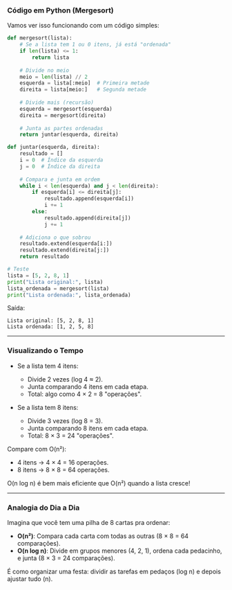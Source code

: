 ### Código em Python (Mergesort)
Vamos ver isso funcionando com um código simples:
```python
def mergesort(lista):
    # Se a lista tem 1 ou 0 itens, já está "ordenada"
    if len(lista) <= 1:
        return lista
    
    # Divide no meio
    meio = len(lista) // 2
    esquerda = lista[:meio]  # Primeira metade
    direita = lista[meio:]   # Segunda metade
    
    # Divide mais (recursão)
    esquerda = mergesort(esquerda)
    direita = mergesort(direita)
    
    # Junta as partes ordenadas
    return juntar(esquerda, direita)

def juntar(esquerda, direita):
    resultado = []
    i = 0  # Índice da esquerda
    j = 0  # Índice da direita
    
    # Compara e junta em ordem
    while i < len(esquerda) and j < len(direita):
        if esquerda[i] <= direita[j]:
            resultado.append(esquerda[i])
            i += 1
        else:
            resultado.append(direita[j])
            j += 1
    
    # Adiciona o que sobrou
    resultado.extend(esquerda[i:])
    resultado.extend(direita[j:])
    return resultado

# Teste
lista = [5, 2, 8, 1]
print("Lista original:", lista)
lista_ordenada = mergesort(lista)
print("Lista ordenada:", lista_ordenada)
```

Saída:
```
Lista original: [5, 2, 8, 1]
Lista ordenada: [1, 2, 5, 8]
```

---

### Visualizando o Tempo
- Se a lista tem 4 itens:
  - Divide 2 vezes (log 4 ≈ 2).
  - Junta comparando 4 itens em cada etapa.
  - Total: algo como 4 × 2 = 8 "operações".

- Se a lista tem 8 itens:
  - Divide 3 vezes (log 8 = 3).
  - Junta comparando 8 itens em cada etapa.
  - Total: 8 × 3 = 24 "operações".

Compare com O(n²):
- 4 itens → 4 × 4 = 16 operações.
- 8 itens → 8 × 8 = 64 operações.

O(n log n) é bem mais eficiente que O(n²) quando a lista cresce!

---

### Analogia do Dia a Dia
Imagina que você tem uma pilha de 8 cartas pra ordenar:
- **O(n²)**: Compara cada carta com todas as outras (8 × 8 = 64 comparações).
- **O(n log n)**: Divide em grupos menores (4, 2, 1), ordena cada pedacinho, e junta (8 × 3 = 24 comparações).

É como organizar uma festa: dividir as tarefas em pedaços (log n) e depois ajustar tudo (n).